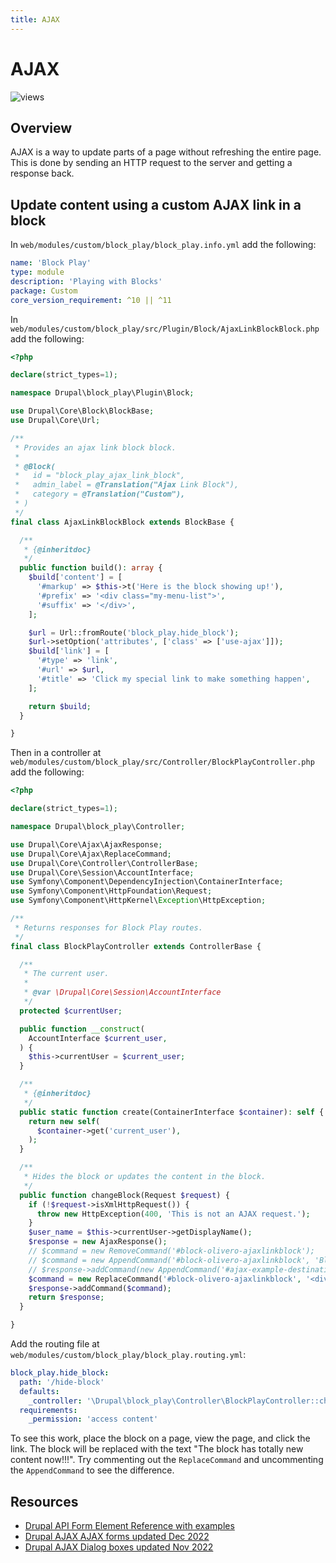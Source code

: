```yaml
---
title: AJAX
---
```


# AJAX
![views](https://api.visitor.plantree.me/visitor-badge/pv?label=views&color=informational&namespace=d9book&key=ajax.md)

## Overview

AJAX is a way to update parts of a page without refreshing the entire page.  This is done by sending an HTTP request to the server and getting a response back.


## Update content using a custom AJAX link in a block

In `web/modules/custom/block_play/block_play.info.yml` add the following:

```yaml
name: 'Block Play'
type: module
description: 'Playing with Blocks'
package: Custom
core_version_requirement: ^10 || ^11
```

In `web/modules/custom/block_play/src/Plugin/Block/AjaxLinkBlockBlock.php` add the following:

```php
<?php

declare(strict_types=1);

namespace Drupal\block_play\Plugin\Block;

use Drupal\Core\Block\BlockBase;
use Drupal\Core\Url;

/**
 * Provides an ajax link block block.
 *
 * @Block(
 *   id = "block_play_ajax_link_block",
 *   admin_label = @Translation("Ajax Link Block"),
 *   category = @Translation("Custom"),
 * )
 */
final class AjaxLinkBlockBlock extends BlockBase {

  /**
   * {@inheritdoc}
   */
  public function build(): array {
    $build['content'] = [
      '#markup' => $this->t('Here is the block showing up!'),
      '#prefix' => '<div class="my-menu-list">',
      '#suffix' => '</div>',
    ];

    $url = Url::fromRoute('block_play.hide_block');
    $url->setOption('attributes', ['class' => ['use-ajax']]);
    $build['link'] = [
      '#type' => 'link',
      '#url' => $url,
      '#title' => 'Click my special link to make something happen',
    ];

    return $build;
  }

}
```
Then in a controller at `web/modules/custom/block_play/src/Controller/BlockPlayController.php` add the following:

```php
<?php

declare(strict_types=1);

namespace Drupal\block_play\Controller;

use Drupal\Core\Ajax\AjaxResponse;
use Drupal\Core\Ajax\ReplaceCommand;
use Drupal\Core\Controller\ControllerBase;
use Drupal\Core\Session\AccountInterface;
use Symfony\Component\DependencyInjection\ContainerInterface;
use Symfony\Component\HttpFoundation\Request;
use Symfony\Component\HttpKernel\Exception\HttpException;

/**
 * Returns responses for Block Play routes.
 */
final class BlockPlayController extends ControllerBase {

  /**
   * The current user.
   *
   * @var \Drupal\Core\Session\AccountInterface
   */
  protected $currentUser;

  public function __construct(
    AccountInterface $current_user,
  ) {
    $this->currentUser = $current_user;
  }

  /**
   * {@inheritdoc}
   */
  public static function create(ContainerInterface $container): self {
    return new self(
      $container->get('current_user'),
    );
  }

  /**
   * Hides the block or updates the content in the block.
   */
  public function changeBlock(Request $request) {
    if (!$request->isXmlHttpRequest()) {
      throw new HttpException(400, 'This is not an AJAX request.');
    }
    $user_name = $this->currentUser->getDisplayName();
    $response = new AjaxResponse();
    // $command = new RemoveCommand('#block-olivero-ajaxlinkblock');
    // $command = new AppendCommand('#block-olivero-ajaxlinkblock', 'Block hidden - or is it?');
    // $response->addCommand(new AppendCommand('#ajax-example-destination-div', 'Block hidden'));
    $command = new ReplaceCommand('#block-olivero-ajaxlinkblock', '<div>The block has totally new content now!!!' . $user_name . ' </div>');
    $response->addCommand($command);
    return $response;
  }

}
```
Add the routing file at `web/modules/custom/block_play/block_play.routing.yml`:

```yaml
block_play.hide_block:
  path: '/hide-block'
  defaults:
    _controller: '\Drupal\block_play\Controller\BlockPlayController::changeBlock'
  requirements:
    _permission: 'access content'
```


To see this work, place the block on a page, view the page, and click the link.  The block will be replaced with the text "The block has totally new content now!!!".  Try commenting out the `ReplaceCommand` and uncommenting the `AppendCommand` to see the difference.


## Resources
- [Drupal API Form Element Reference with examples](https://api.drupal.org/api/drupal/elements/10)
- [Drupal AJAX AJAX forms updated Dec 2022](https://www.drupal.org/docs/8/api/javascript-api/ajax-forms)
- [Drupal AJAX Dialog boxes updated Nov 2022](https://www.drupal.org/docs/drupal-apis/ajax-api/ajax-dialog-boxes)
